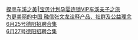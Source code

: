   
[探寻车溪之美‖宝贝计划孕婴连锁VIP车溪亲子之旅](http://www.dianyue.me/archives/753/rart600zosl26cny/)  
[为更美丽的中国 融信张文龙诠释产品、社群及公益理念](http://www.dianyue.me/archives/019/vct215x9i44z4xrl/)  
[6月25号德阳招聘合集](http://www.dianyue.me/archives/034/53rbgy5sx66qpyaw/)  
[6月27号德阳招聘合集](http://www.dianyue.me/archives/055/acikyh21b2ydlxgz/)
